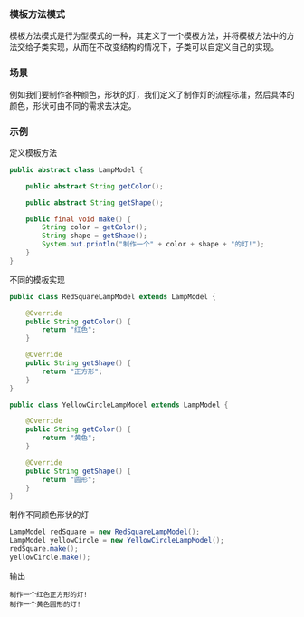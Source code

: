 ### 模板方法模式

模板方法模式是行为型模式的一种，其定义了一个模板方法，并将模板方法中的方法交给子类实现，从而在不改变结构的情况下，子类可以自定义自己的实现。

### 场景

例如我们要制作各种颜色，形状的灯，我们定义了制作灯的流程标准，然后具体的颜色，形状可由不同的需求去决定。

### 示例

定义模板方法

``` java
public abstract class LampModel {

    public abstract String getColor();

    public abstract String getShape();

    public final void make() {
        String color = getColor();
        String shape = getShape();
        System.out.println("制作一个" + color + shape + "的灯!");
    }
}
```

不同的模板实现

``` java
public class RedSquareLampModel extends LampModel {

    @Override
    public String getColor() {
        return "红色";
    }

    @Override
    public String getShape() {
        return "正方形";
    }
}
```

``` java
public class YellowCircleLampModel extends LampModel {

    @Override
    public String getColor() {
        return "黄色";
    }

    @Override
    public String getShape() {
        return "圆形";
    }
}
```

制作不同颜色形状的灯

``` java
LampModel redSquare = new RedSquareLampModel();
LampModel yellowCircle = new YellowCircleLampModel();
redSquare.make();
yellowCircle.make();
```

输出

``` text
制作一个红色正方形的灯!
制作一个黄色圆形的灯!
```